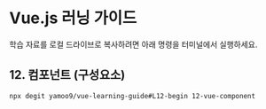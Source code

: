 # Vue.js 러닝 가이드

학습 자료를 로컬 드라이브로 복사하려면 아래 명령을 터미널에서 실행하세요.

## 12. 컴포넌트 (구성요소)

```sh
npx degit yamoo9/vue-learning-guide#L12-begin 12-vue-component
```